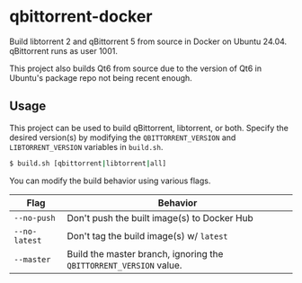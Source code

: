 # qbittorrent-docker
Build libtorrent 2 and qBittorrent 5 from source in Docker on Ubuntu 24.04. qBittorrent runs as user 1001.

This project also builds Qt6 from source due to the version of Qt6 in Ubuntu's package repo not being recent enough.

## Usage

This project can be used to build qBittorrent, libtorrent, or both. Specify the desired version(s) by modifying the `QBITTORRENT_VERSION` and `LIBTORRENT_VERSION` variables in `build.sh`.

```bash
$ build.sh [qbittorrent|libtorrent|all]
```

You can modify the build behavior using various flags.

|Flag   | Behavior  |
|---|---|
| `--no-push` | Don't push the built image(s) to Docker Hub |
| `--no-latest` | Don't tag the build image(s) w/ `latest` |
| `--master` | Build the master branch, ignoring the `QBITTORRENT_VERSION` value. |

